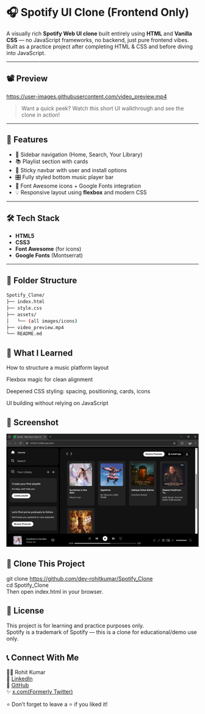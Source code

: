 # 🎧 Spotify UI Clone (Frontend Only)

A visually rich **Spotify Web UI clone** built entirely using **HTML** and **Vanilla CSS** — no JavaScript frameworks, no backend, just pure frontend vibes.  
Built as a practice project after completing HTML & CSS and before diving into JavaScript.

---

## 📽️ Preview

https://user-images.githubusercontent.com/video_preview.mp4  


> Want a quick peek? Watch this short UI walkthrough and see the clone in action!

---

## 🚀 Features

- 🎵 Sidebar navigation (Home, Search, Your Library)
- 📚 Playlist section with cards
- 📌 Sticky navbar with user and install options
- 🎛️ Fully styled bottom music player bar
- 🎨 Font Awesome icons + Google Fonts integration
- 💡 Responsive layout using **flexbox** and modern CSS

---

## 🛠️ Tech Stack

- **HTML5**  
- **CSS3**
- **Font Awesome** (for icons)  
- **Google Fonts** (Montserrat)  

---

## 📂 Folder Structure

```bash
Spotify_Clone/
├── index.html
├── style.css
├── assets/
│   └── (all images/icons)
├── video_preview.mp4 
└── README.md
```

## 🧠 What I Learned 
How to structure a music platform layout

Flexbox magic for clean alignment

Deepened CSS styling: spacing, positioning, cards, icons

UI building without relying on JavaScript

## 📸 Screenshot
![Spotify Clone Full UI](Screenshot.png)


## 📁 Clone This Project

git clone https://github.com/dev-rohitkumar/Spotify_Clone  
cd Spotify_Clone  
Then open index.html in your browser.  

## 📝 License  
This project is for learning and practice purposes only.  
Spotify is a trademark of Spotify  — this is a clone for educational/demo use only.

## 📞 Connect With Me

👨‍💻 Rohit Kumar  
🔗 [LinkedIn](https://www.linkedin.com/in/dev-rohitkumar)  
🐙 [GitHub](https://github.com/dev-rohitkumar)  
✨ [x.com(Formerly Twitter)](https://x.com/dev_rohitkumar) 

⭐ Don’t forget to leave a ⭐ if you liked it!